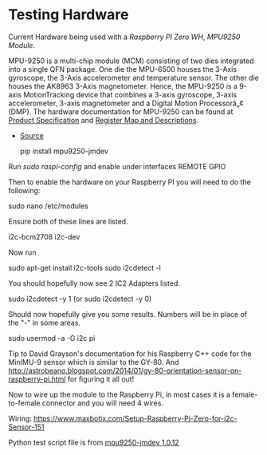 # Testing Hardware

Current Hardware being used with a *Raspberry PI Zero WH*, *MPU9250 Module*.

MPU-9250 is a multi-chip module (MCM) consisting of two dies integrated into a single QFN package. One die the MPU-6500 houses the 3-Axis gyroscope, the 3-Axis accelerometer and temperature sensor. The other die houses the AK8963 3-Axis magnetometer. Hence, the MPU-9250 is a 9-axis MotionTracking device that combines a 3-axis gyroscope, 3-axis accelerometer, 3-axis magnetometer and a Digital Motion Processorâ„¢ (DMP). The hardware documentation for MPU-9250 can be found at [Product Specification](https://github.com/Intelligent-Vehicle-Perception/MPU-9250-Sensors-Data-Collect/blob/master/doc/MPU-9250%20Product%20Specification%20Revision%201.1.pdf) and [Register Map and Descriptions](https://github.com/Intelligent-Vehicle-Perception/MPU-9250-Sensors-Data-Collect/blob/master/doc/MPU-9250%20Register%20Map%20and%20Descriptions%20Revision%201.6.pdf).
- [Source](https://pypi.org/project/mpu9250-jmdev/) 

  pip install mpu9250-jmdev 

Run *sudo raspi-config* and enable under interfaces REMOTE GPIO

Then to enable the hardware on your Raspberry PI you will need to do the following:

  sudo nano /etc/modules

Ensure both of these lines are listed.

  i2c-bcm2708 
  i2c-dev

Now run

  sudo apt-get install i2c-tools
  sudo i2cdetect -l

You should hopefully now see 2 IC2 Adapters listed.

  sudo i2cdetect -y 1 (or sudo i2cdetect -y 0)

Should now hopefully give you some results. Numbers will be in place of the "-" in some areas.

  sudo usermod -a -G i2c pi

Tip to David Grayson's documentation for his Raspberry C++ code for the MinIMU-9 sensor which is similar to the GY-80. And http://astrobeano.blogspot.com/2014/01/gy-80-orientation-sensor-on-raspberry-pi.html for figuring it all out!

Now to wire up the module to the Raspberry Pi, in most cases it is a female-to-female connector and you will need 4 wires.

Wiring: https://www.maxbotix.com/Setup-Raspberry-Pi-Zero-for-i2c-Sensor-151

Python test script file is from [mpu9250-jmdev 1.0.12](https://pypi.org/project/mpu9250-jmdev/)
